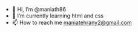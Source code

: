 - 👋 Hi, I’m @maniath86
- 🌱 I’m currently learning html and css
- 📫 How to reach me maniatehrany2@gmail.com


<!---
maniath86/maniath86 is a ✨ special ✨ repository because its `README.md` (this file) appears on your GitHub profile.
You can click the Preview link to take a look at your changes.
--->
